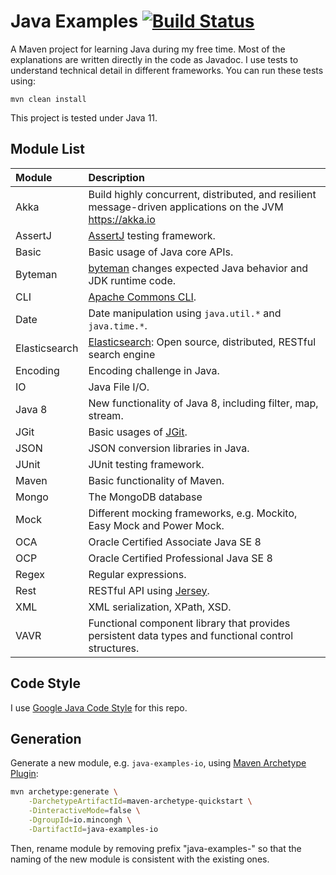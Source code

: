 # Java Examples [![Build Status][travis-img]][travis]

A Maven project for learning Java during my free time. Most of the explanations are
written directly in the code as Javadoc. I use tests to understand technical detail
in different frameworks. You can run these tests using:

    mvn clean install

This project is tested under Java 11.

## Module List

Module | Description
:--- | :---
Akka | Build highly concurrent, distributed, and resilient message-driven applications on the JVM <https://akka.io>
AssertJ | [AssertJ][assertj] testing framework.
Basic | Basic usage of Java core APIs.
Byteman | [byteman][bm] changes expected Java behavior and JDK runtime code.
CLI | [Apache Commons CLI][commons-cli].
Date | Date manipulation using `java.util.*` and `java.time.*`.
Elasticsearch | [Elasticsearch](https://github.com/elastic/elasticsearch): Open source, distributed, RESTful search engine
Encoding | Encoding challenge in Java.
IO | Java File I/O.
Java 8 | New functionality of Java 8, including filter, map, stream.
JGit | Basic usages of [JGit][jgit].
JSON | JSON conversion libraries in Java.
JUnit | JUnit testing framework.
Maven | Basic functionality of Maven.
Mongo | The MongoDB database
Mock | Different mocking frameworks, e.g. Mockito, Easy Mock and Power Mock.
OCA | Oracle Certified Associate Java SE 8
OCP | Oracle Certified Professional Java SE 8
Regex | Regular expressions.
Rest | RESTful API using [Jersey][jersey].
XML | XML serialization, XPath, XSD.
VAVR | Functional component library that provides persistent data types and functional control structures.

## Code Style

I use [Google Java Code Style][style-java] for this repo.

## Generation

Generate a new module, e.g. `java-examples-io`, using [Maven Archetype
Plugin](https://maven.apache.org/archetype/maven-archetype-plugin/generate-mojo.html):

```sh
mvn archetype:generate \
    -DarchetypeArtifactId=maven-archetype-quickstart \
    -DinteractiveMode=false \
    -DgroupId=io.mincongh \
    -DartifactId=java-examples-io
```

Then, rename module by removing prefix "java-examples-" so that the naming of the new module is
consistent with the existing ones.

[assertj]: http://joel-costigliola.github.io/assertj/
[bm]: http://byteman.jboss.org
[commons-cli]: https://commons.apache.org/proper/commons-cli/
[jersey]: https://jersey.github.io
[jgit]: https://github.com/eclipse/jgit
[style-java]: https://google.github.io/styleguide/javaguide.html
[travis]: https://travis-ci.org/mincong-h/java-examples
[travis-img]: https://travis-ci.org/mincong-h/java-examples.svg?branch=master

